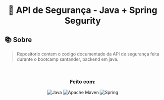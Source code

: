 <h1 align="center">
 <br>🌺 API de Segurança - Java + Spring Segurity
</h1>


## 📚 Sobre 
> Repositorio contem o codigo documentado da API de segurança feita durante o bootcamp santander, backend em java. 
<br>



<div align="center">

  ### Feito com:
 ![Java](https://img.shields.io/badge/java-%23ED8B00.svg?style=for-the-badge&logo=openjdk&logoColor=white) ![Apache Maven](https://img.shields.io/badge/Apache%20Maven-C71A36?style=for-the-badge&logo=Apache%20Maven&logoColor=white) ![Spring](https://img.shields.io/badge/spring-%236DB33F.svg?style=for-the-badge&logo=spring&logoColor=white)

  </div>

